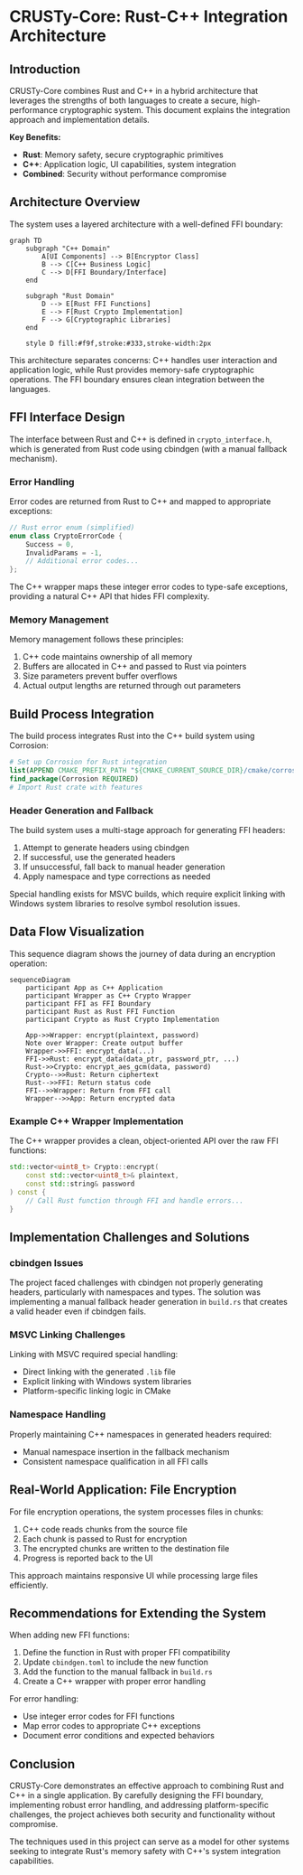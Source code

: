 # CRUSTy-Core: Rust-C++ Integration Architecture

## Introduction

CRUSTy-Core combines Rust and C++ in a hybrid architecture that leverages the strengths of both languages to create a secure, high-performance cryptographic system. This document explains the integration approach and implementation details.

**Key Benefits:**

- **Rust**: Memory safety, secure cryptographic primitives
- **C++**: Application logic, UI capabilities, system integration
- **Combined**: Security without performance compromise

## Architecture Overview

The system uses a layered architecture with a well-defined FFI boundary:

```mermaid
graph TD
    subgraph "C++ Domain"
        A[UI Components] --> B[Encryptor Class]
        B --> C[C++ Business Logic]
        C --> D[FFI Boundary/Interface]
    end

    subgraph "Rust Domain"
        D --> E[Rust FFI Functions]
        E --> F[Rust Crypto Implementation]
        F --> G[Cryptographic Libraries]
    end

    style D fill:#f9f,stroke:#333,stroke-width:2px
```

This architecture separates concerns: C++ handles user interaction and application logic, while Rust provides memory-safe cryptographic operations. The FFI boundary ensures clean integration between the languages.

## FFI Interface Design

The interface between Rust and C++ is defined in `crypto_interface.h`, which is generated from Rust code using cbindgen (with a manual fallback mechanism).

### Error Handling

Error codes are returned from Rust to C++ and mapped to appropriate exceptions:

```cpp
// Rust error enum (simplified)
enum class CryptoErrorCode {
    Success = 0,
    InvalidParams = -1,
    // Additional error codes...
};
```

The C++ wrapper maps these integer error codes to type-safe exceptions, providing a natural C++ API that hides FFI complexity.

### Memory Management

Memory management follows these principles:

1. C++ code maintains ownership of all memory
2. Buffers are allocated in C++ and passed to Rust via pointers
3. Size parameters prevent buffer overflows
4. Actual output lengths are returned through out parameters

## Build Process Integration

The build process integrates Rust into the C++ build system using Corrosion:

```cmake
# Set up Corrosion for Rust integration
list(APPEND CMAKE_PREFIX_PATH "${CMAKE_CURRENT_SOURCE_DIR}/cmake/corrosion/corrosion-0.4.7")
find_package(Corrosion REQUIRED)
# Import Rust crate with features
```

### Header Generation and Fallback

The build system uses a multi-stage approach for generating FFI headers:

1. Attempt to generate headers using cbindgen
2. If successful, use the generated headers
3. If unsuccessful, fall back to manual header generation
4. Apply namespace and type corrections as needed

Special handling exists for MSVC builds, which require explicit linking with Windows system libraries to resolve symbol resolution issues.

## Data Flow Visualization

This sequence diagram shows the journey of data during an encryption operation:

```mermaid
sequenceDiagram
    participant App as C++ Application
    participant Wrapper as C++ Crypto Wrapper
    participant FFI as FFI Boundary
    participant Rust as Rust FFI Function
    participant Crypto as Rust Crypto Implementation

    App->>Wrapper: encrypt(plaintext, password)
    Note over Wrapper: Create output buffer
    Wrapper->>FFI: encrypt_data(...)
    FFI->>Rust: encrypt_data(data_ptr, password_ptr, ...)
    Rust->>Crypto: encrypt_aes_gcm(data, password)
    Crypto-->>Rust: Return ciphertext
    Rust-->>FFI: Return status code
    FFI-->>Wrapper: Return from FFI call
    Wrapper-->>App: Return encrypted data
```

### Example C++ Wrapper Implementation

The C++ wrapper provides a clean, object-oriented API over the raw FFI functions:

```cpp
std::vector<uint8_t> Crypto::encrypt(
    const std::vector<uint8_t>& plaintext,
    const std::string& password
) const {
    // Call Rust function through FFI and handle errors...
}
```

## Implementation Challenges and Solutions

### cbindgen Issues

The project faced challenges with cbindgen not properly generating headers, particularly with namespaces and types. The solution was implementing a manual fallback header generation in `build.rs` that creates a valid header even if cbindgen fails.

### MSVC Linking Challenges

Linking with MSVC required special handling:

- Direct linking with the generated `.lib` file
- Explicit linking with Windows system libraries
- Platform-specific linking logic in CMake

### Namespace Handling

Properly maintaining C++ namespaces in generated headers required:

- Manual namespace insertion in the fallback mechanism
- Consistent namespace qualification in all FFI calls

## Real-World Application: File Encryption

For file encryption operations, the system processes files in chunks:

1. C++ code reads chunks from the source file
2. Each chunk is passed to Rust for encryption
3. The encrypted chunks are written to the destination file
4. Progress is reported back to the UI

This approach maintains responsive UI while processing large files efficiently.

## Recommendations for Extending the System

When adding new FFI functions:

1. Define the function in Rust with proper FFI compatibility
2. Update `cbindgen.toml` to include the new function
3. Add the function to the manual fallback in `build.rs`
4. Create a C++ wrapper with proper error handling

For error handling:

- Use integer error codes for FFI functions
- Map error codes to appropriate C++ exceptions
- Document error conditions and expected behaviors

## Conclusion

CRUSTy-Core demonstrates an effective approach to combining Rust and C++ in a single application. By carefully designing the FFI boundary, implementing robust error handling, and addressing platform-specific challenges, the project achieves both security and functionality without compromise.

The techniques used in this project can serve as a model for other systems seeking to integrate Rust's memory safety with C++'s system integration capabilities.

